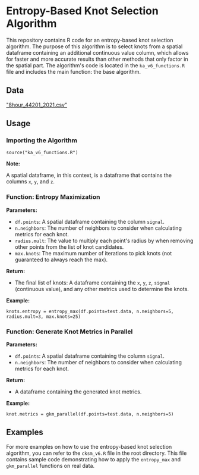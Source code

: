 # Entropy-Based Knot Selection Algorithm

This repository contains R code for an entropy-based knot selection algorithm. The purpose of this algorithm is to select knots from a spatial dataframe containing an additional continuous value column, which allows for faster and more accurate results than other methods that only factor in the spatial part. The algorithm's code is located in the `ka_v6_functions.R` file and includes the main function: the base algorithm.

## Data

["8hour_44201_2021.csv"](https://aqs.epa.gov/aqsweb/airdata/download_files.html#eighthour)

## Usage

### Importing the Algorithm
```
source("ka_v6_functions.R")
```

**Note:**

A spatial dataframe, in this context, is a dataframe that contains the columns `x`, `y`, and `z`.

### Function: Entropy Maximization

**Parameters:**
- `df.points`: A spatial dataframe containing the column `signal`.
- `n.neighbors`: The number of neighbors to consider when calculating metrics for each knot.
- `radius.mult`: The value to multiply each point's radius by when removing other points from the list of knot candidates.
- `max.knots`: The maximum number of iterations to pick knots (not guaranteed to always reach the max).

**Return:**
- The final list of knots: A dataframe containing the `x`, `y`, `z`, `signal` (continuous value), and any other metrics used to determine the knots.

**Example:**
```
knots.entropy = entropy_max(df.points=test.data, n.neighbors=5, radius.mult=3, max.knots=25)
```


### Function: Generate Knot Metrics in Parallel

**Parameters:**
- `df.points`: A spatial dataframe containing the column `signal`.
- `n.neighbors`: The number of neighbors to consider when calculating metrics for each knot.

**Return:**
- A dataframe containing the generated knot metrics.

**Example:**
```
knot.metrics = gkm_parallel(df.points=test.data, n.neighbors=5)
```

## Examples

For more examples on how to use the entropy-based knot selection algorithm, you can refer to the `cksm_v6.R` file in the root directory. This file contains sample code demonstrating how to apply the `entropy_max` and `gkm_parallel` functions on real data.
